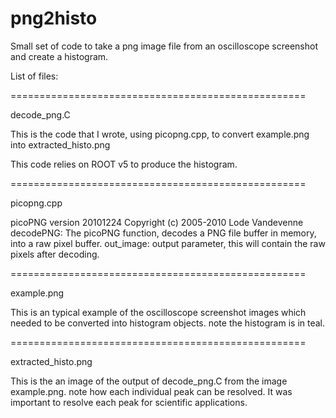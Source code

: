 # png2histo

Small set of code to take a png image file from an oscilloscope screenshot and create a histogram. 

List of files:

===================================================

decode_png.C 

This is the code that I wrote, using picopng.cpp, to convert example.png
into extracted_histo.png

This code relies on ROOT v5 to produce the histogram.

===================================================

picopng.cpp

picoPNG version 20101224
Copyright (c) 2005-2010 Lode Vandevenne
decodePNG: The picoPNG function, decodes a PNG file buffer in memory, into a raw pixel buffer.
out_image: output parameter, this will contain the raw pixels after decoding.

===================================================

example.png

This is an typical example of the oscilloscope screenshot images which needed
to be converted into histogram objects. note the histogram is in teal.

===================================================

extracted_histo.png

This is the an image of the output of decode_png.C from the image example.png.
note how each individual peak can be resolved. It was important to resolve each peak
for scientific applications.

